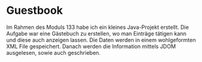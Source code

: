 # Guestbook

Im Rahmen des Moduls 133 habe ich ein kleines Java-Projekt erstellt. Die Aufgabe war eine Gästebuch zu erstellen, wo man Einträge tätigen kann und diese auch anzeigen lassen. Die Daten werden in einem wohlgeformten XML File gespeichert. Danach werden die Information mittels JDOM ausgelesen, sowie auch geschrieben.
